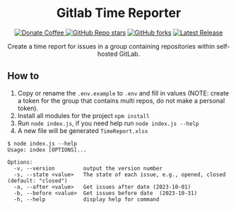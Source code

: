 <center>
    <h1>Gitlab Time Reporter</h1>
    <a href="https://www.buymeacoffee.com/mattiasghodsian" target="_new">
        <img src="https://img.shields.io/badge/Donate-Coffee-blue?style=for-the-badge&amp;logo=buymeacoffee" alt="Donate Coffee">
    </a>
    <a href="https://github.com/mattiasghodsian/gitlab-time-reporter/stargazers" target="_new"><img alt="GitHub Repo stars" src="https://img.shields.io/github/stars/mattiasghodsian/gitlab-time-reporter?style=for-the-badge&logo=github&label=Stars&color=blue"></a>
    <a href="https://github.com/mattiasghodsian/gitlab-time-reporter/network/members" target="_new"><img alt="GitHub forks" src="https://img.shields.io/github/forks/mattiasghodsian/gitlab-time-reporter?style=for-the-badge&logo=github&label=Forks&color=blue"></a>
    <a href="https://github.com/mattiasghodsian/gitlab-time-reporter/releases/latest" target="_new"><img alt="Latest Release" src="https://img.shields.io/github/v/release/mattiasghodsian/gitlab-time-reporter?style=for-the-badge&logo=github&label=Latest%20Release&color=blue"></a>
    <p>Create a time report for issues in a group containing repositories within self-hosted GitLab. </p>
</center>

## How to
1. Copy or rename the `.env.example` to `.env` and fill in values (NOTE: create a token for the group that contains multi repos, do not make a personal token).
2. Install all modules for the project `npm install`
3. Run `node index.js`, if you need help run `node index.js --help`
4. A new file will be generated `TimeReport.xlsx`

```terminal
$ node index.js --help
Usage: index [OPTIONS]...

Options:
  -v, --version         output the version number
  -s, --state <value>   The state of each issue, e.g., opened, closed (default: "closed")
  -a, --after <value>   Get issues after date (2023-10-01)
  -b, --before <value>  Get issues before date  (2023-10-31)
  -h, --help            display help for command
```
